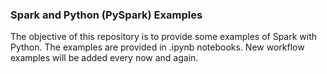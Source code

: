 ### Spark and Python (PySpark) Examples

The objective of this repository is to provide some examples of Spark with Python. 
The examples are provided in .ipynb notebooks.
New workflow examples will be added every now and again.